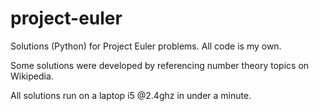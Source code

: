 project-euler
=============

Solutions (Python) for Project Euler problems. All code is my own.

Some solutions were developed by referencing number theory topics on Wikipedia. 

All solutions run on a laptop i5 @2.4ghz in under a minute.

